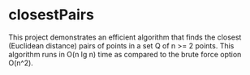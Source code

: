 # closestPairs
This project demonstrates an efficient algorithm that finds the closest (Euclidean distance) pairs of points in a set Q of n >= 2 points. This algorithm runs in O(n lg n) time as compared to the brute force option O(n^2).
